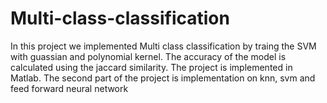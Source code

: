 # Multi-class-classification

In this project we implemented Multi class classification by traing the SVM with guassian and polynomial kernel.
The accuracy of the model is calculated using the jaccard similarity.
The project is implemented in Matlab.
The second part of the project is implementation on knn, svm and feed forward neural network
